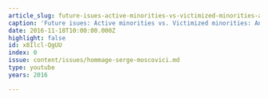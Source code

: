 ```yaml
---
article_slug: future-isues-active-minorities-vs-victimized-minorities-an-unfinished-task
caption: 'Future isues: Active minorities vs. Victimized minorities: An Unfinished Task'
date: 2016-11-18T10:00:00.000Z
highlight: false
id: x8Ilcl-QgUU
index: 0
issue: content/issues/hommage-serge-moscovici.md
type: youtube
years: 2016

---
```

